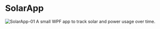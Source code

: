 # SolarApp
![SolarApp-01](https://user-images.githubusercontent.com/109873106/180664318-1e18a506-5032-47ec-8e29-e092717c87e8.png)
A small WPF app to track solar and power usage over time.
